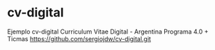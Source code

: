 # cv-digital
Ejemplo cv-digital
Curriculum Vitae Digital - Argentina Programa 4.0 + Ticmas
https://github.com/sergiojdw/cv-digital.git
